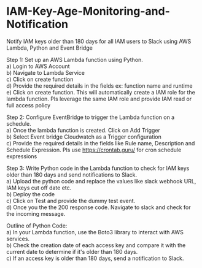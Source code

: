 # IAM-Key-Age-Monitoring-and-Notification
Notify IAM keys older than 180 days for all IAM users to Slack using AWS Lambda, Python and Event Bridge

Step 1: Set up an AWS Lambda function using Python.<br />
    a) Login to AWS Account<br />
    b) Navigate to Lambda Service<br />
    c) Click on create function<br />
    d) Provide the required details in the fields ex: function name and runtime<br />
    e) Click on create function. This will automatically create a IAM role for the lambda function. Pls leverage the same IAM role and provide IAM read or full access policy<br />

Step 2: Configure EventBridge to trigger the Lambda function on a schedule.<br />
    a) Once the lambda function is created. Click on Add Trigger<br />
    b) Select Event bridge Cloudwatch as a Trigger configuration<br />
    c) Provide the required details in the fields like Rule name, Description and Schedule Expression. Pls use https://crontab.guru/ for cron schedule expressions<br />

Step 3: Write Python code in the Lambda function to check for IAM keys older than 180 days and send notifications to Slack.<br />
    a) Upload the python code and replace the values like slack webhook URL, IAM keys cut off date etc.<br />
    b) Deploy the code<br />
    c) Click on Test and provide the dummy test event.<br />
    d) Once you the the 200 response code. Navigate to slack and check for the incoming message.<br />

Outline of Python Code:<br />
    a) In your Lambda function, use the Boto3 library to interact with AWS services.<br />
    b) Check the creation date of each access key and compare it with the current date to determine if it's older than 180 days.<br />
    c) If an access key is older than 180 days, send a notification to Slack.<br />
